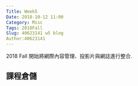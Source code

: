 ```yaml
---
Title: Week5
Date: 2018-10-12 11:00
Category: Misc
Tags: 2018Fall
Slug: 40623141 w5 blog
Author:40623141
---
```


2018 Fall 開始將網際內容管理、投影片與網誌進行整合.

<!-- PELICAN_END_SUMMARY -->

課程倉儲
----




